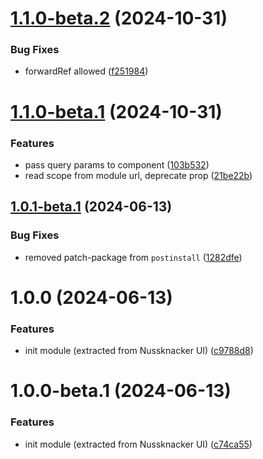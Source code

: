 # [1.1.0-beta.2](https://github.com/touk/federated-component/compare/v1.1.0-beta.1...v1.1.0-beta.2) (2024-10-31)


### Bug Fixes

* forwardRef allowed ([f251984](https://github.com/touk/federated-component/commit/f251984a9f03f01d794fbf2a70079fc7176082c4))

# [1.1.0-beta.1](https://github.com/touk/federated-component/compare/v1.0.1-beta.1...v1.1.0-beta.1) (2024-10-31)


### Features

* pass query params to component ([103b532](https://github.com/touk/federated-component/commit/103b532c1e610c4a38ad2740d9e6d99029c16b8a))
* read scope from module url, deprecate prop ([21be22b](https://github.com/touk/federated-component/commit/21be22bfb6fa2daafa689da6ab22b91370583723))

## [1.0.1-beta.1](https://github.com/touk/federated-component/compare/v1.0.0...v1.0.1-beta.1) (2024-06-13)


### Bug Fixes

* removed patch-package from `postinstall` ([1282dfe](https://github.com/touk/federated-component/commit/1282dfef2902f9af06f2c1a53506b8189e65c348))

# 1.0.0 (2024-06-13)


### Features

* init module (extracted from Nussknacker UI) ([c9788d8](https://github.com/touk/federated-component/commit/c9788d86a65c8ac8a4b9b5fcf1607f38b69ffeef))

# 1.0.0-beta.1 (2024-06-13)


### Features

* init module (extracted from Nussknacker UI) ([c74ca55](https://github.com/touk/federated-component/commit/c74ca554b55ebf62a14928957827c70458366788))
